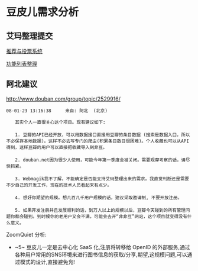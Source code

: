 # 豆皮儿需求分析 #

## 艾玛整理提交 ##

[推荐与投票系统](VoteRecomSystem.md)

[功能列表整理](FunctionList.md)

## 阿北建议 ##
http://www.douban.com/group/topic/2529916/
```
08-01-23 13:16:38  　　来自: 阿北  (北京)

　　其实个人一直很关心这个项目。现有建议如下:
　　
　　1. 豆瓣的API已经开放，可以用数据接口直接用豆瓣的条目数据 (搜索是数据入口，所以不必保存本地数据)。这样不必去写专门的爬虫(积累条目数目很困难)。个人收藏也可以从API得到，这样豆瓣的用户可以直接把收藏导入到非豆。
　　
　　2. douban.net因为很少人使用，可能今年第一季度会被关闭。需要观摩考察的话，请尽快抓紧。
　　
　　3. Webmagik我不了解，不能确定是否能支持艾玛整理出来的需求。我直觉判断还是需要不少自己的开发工作，现在的技术人员看起来有点少。
　　
　　4. 想好你期望的规模。想几百几千用户规模的话，建议采取邀请制, 不要开放注册。
　　
　　5. 如果开发注册并且发展顺利的话，到万人以上的规模以后，豆瓣今天碰到的所有管理问题你都会碰到。到时候你的老用户又会不满，可能会去开“非非豆”网站，这个项目就变得没有什么意义。 
```

ZoomQuiet 分析:
  * ~5~ 豆皮儿一定是去中心化 SaaS 化,注册将转移给 OpenID 的外部服务,通过各种用户常用的SNS环境来进行图书信息的获取/分享,期望,这规模问题,可以通过模式的设计,直接避免凫!

